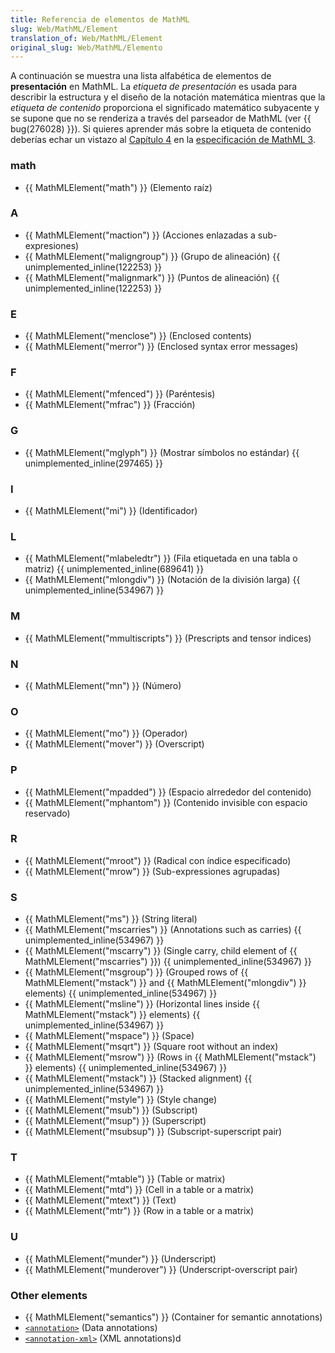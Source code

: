```yaml
---
title: Referencia de elementos de MathML
slug: Web/MathML/Element
translation_of: Web/MathML/Element
original_slug: Web/MathML/Elemento
---
```


A continuación se muestra una lista alfabética de elementos de **presentación** en MathML.
La _etiqueta de presentación_ es usada para describir la estructura y el diseño de la notación matemática mientras que la _etiqueta de contenido_ proporciona el significado matemático subyacente y se supone que no se renderiza a través del parseador de MathML (ver {{ bug(276028) }}). Si quieres aprender más sobre la etiqueta de contenido deberías echar un vistazo al [Capítulo 4](http://www.w3.org/TR/MathML3/chapter4.html) en la [especificación de MathML 3](http://www.w3.org/TR/MathML3/).

### math

- {{ MathMLElement("math") }} (Elemento raíz)

### A

- {{ MathMLElement("maction") }} (Acciones enlazadas a sub-expresiones)
- {{ MathMLElement("maligngroup") }} (Grupo de alineación) {{ unimplemented_inline(122253) }}
- {{ MathMLElement("malignmark") }} (Puntos de alineación) {{ unimplemented_inline(122253) }}

### E

- {{ MathMLElement("menclose") }} (Enclosed contents)
- {{ MathMLElement("merror") }} (Enclosed syntax error messages)

### F

- {{ MathMLElement("mfenced") }} (Paréntesis)
- {{ MathMLElement("mfrac") }} (Fracción)

### G

- {{ MathMLElement("mglyph") }} (Mostrar símbolos no estándar) {{ unimplemented_inline(297465) }}

### I

- {{ MathMLElement("mi") }} (Identificador)

### L

- {{ MathMLElement("mlabeledtr") }} (Fila etiquetada en una tabla o matriz) {{ unimplemented_inline(689641) }}
- {{ MathMLElement("mlongdiv") }} (Notación de la división larga) {{ unimplemented_inline(534967) }}

### M

- {{ MathMLElement("mmultiscripts") }} (Prescripts and tensor indices)

### N

- {{ MathMLElement("mn") }} (Número)

### O

- {{ MathMLElement("mo") }} (Operador)
- {{ MathMLElement("mover") }} (Overscript)

### P

- {{ MathMLElement("mpadded") }} (Espacio alrrededor del contenido)
- {{ MathMLElement("mphantom") }} (Contenido invisible con espacio reservado)

### R

- {{ MathMLElement("mroot") }} (Radical con índice especificado)
- {{ MathMLElement("mrow") }} (Sub-expressiones agrupadas)

### S

- {{ MathMLElement("ms") }} (String literal)
- {{ MathMLElement("mscarries") }} (Annotations such as carries) {{ unimplemented_inline(534967) }}
- {{ MathMLElement("mscarry") }} (Single carry, child element of {{ MathMLElement("mscarries") }}) {{ unimplemented_inline(534967) }}
- {{ MathMLElement("msgroup") }} (Grouped rows of {{ MathMLElement("mstack") }} and {{ MathMLElement("mlongdiv") }} elements) {{ unimplemented_inline(534967) }}
- {{ MathMLElement("msline") }} (Horizontal lines inside {{ MathMLElement("mstack") }} elements) {{ unimplemented_inline(534967) }}
- {{ MathMLElement("mspace") }} (Space)
- {{ MathMLElement("msqrt") }} (Square root without an index)
- {{ MathMLElement("msrow") }} (Rows in {{ MathMLElement("mstack") }} elements) {{ unimplemented_inline(534967) }}
- {{ MathMLElement("mstack") }} (Stacked alignment) {{ unimplemented_inline(534967) }}
- {{ MathMLElement("mstyle") }} (Style change)
- {{ MathMLElement("msub") }} (Subscript)
- {{ MathMLElement("msup") }} (Superscript)
- {{ MathMLElement("msubsup") }} (Subscript-superscript pair)

### T

- {{ MathMLElement("mtable") }} (Table or matrix)
- {{ MathMLElement("mtd") }} (Cell in a table or a matrix)
- {{ MathMLElement("mtext") }} (Text)
- {{ MathMLElement("mtr") }} (Row in a table or a matrix)

### U

- {{ MathMLElement("munder") }} (Underscript)
- {{ MathMLElement("munderover") }} (Underscript-overscript pair)

### Other elements

- {{ MathMLElement("semantics") }} (Container for semantic annotations)
- [`<annotation>`](/es/docs/MathML/Element/semantics) (Data annotations)
- [`<annotation-xml>`](/es/docs/MathML/Element/semantics) (XML annotations)d
